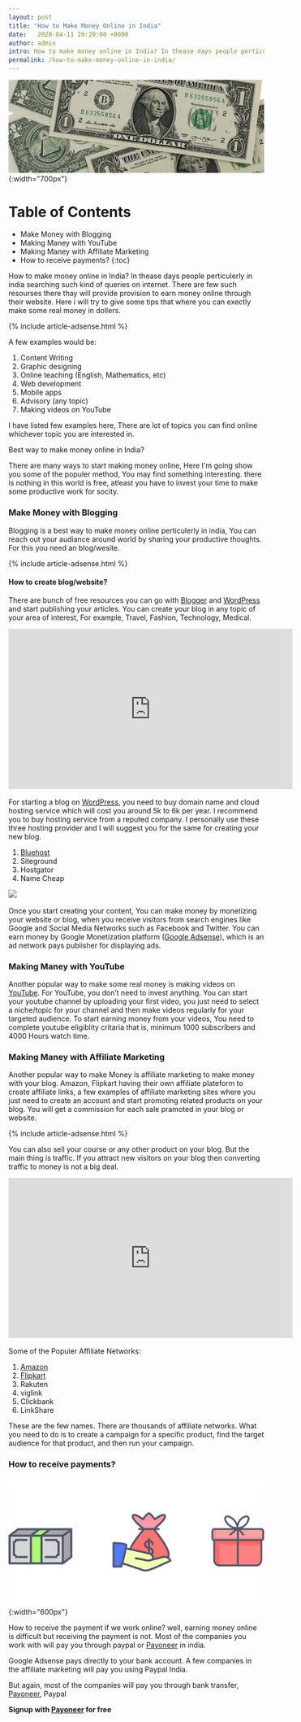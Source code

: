 ```yaml
---
layout: post
title: "How to Make Money Online in India"
date:   2020-04-11 20:20:00 +0000
author: admin
intro: How to make money online in India? In thease days people perticulerly in india searching such kind of queries on internet. There are few such resourses there thay will provide provision to earn money online through their website.
permalink: /how-to-make-money-online-in-india/
---
```



![make-money-online](images/svg1.jpg){:width="700px"}

# Table of Contents

- Make Money with Blogging
- Making Maney with YouTube
- Making Maney with Affiliate Marketing
- How to receive payments?
{:toc}

How to make money online in India? In thease days people perticulerly in india searching such kind of queries on internet. There are few such resourses there thay will provide provision to earn money online through their website. Here i will try to give some tips that where you can exectly make some real money in dollers.

{% include article-adsense.html %}

A few examples would be:

1. Content Writing
2. Graphic designing
3. Online teaching (English, Mathematics, etc)
4. Web development
5. Mobile apps
6. Advisory (any topic)
7. Making videos on YouTube

I have listed few examples here, There are lot of topics you can find online whichever topic you are interested in.


Best way to make money online in India?

There are many ways to start making money online, Here I'm going show you some of the populer method, You may find something interesting. there is nothing in this world is free, atleast you have to invest your time to make some productive work for socity.

### Make Money with Blogging

Blogging is a best way to make money online perticulerly in india, You can reach out your audiance around world by sharing your productive thoughts. For this you need an blog/wesite.

{% include article-adsense.html %}

#### How to create blog/website? 
There are bunch of free resources you can go with [Blogger](https://blogger.com) and [WordPress](https://wordpress.com) and start publishing your articles. You can create your blog in any topic of your area of interest, For example, Travel, Fashion, Technology, Medical.

<div class="video-container">
  <iframe width="560" height="315" src="https://www.youtube-nocookie.com/embed/Se6DPMn-3FI" frameborder="0" allow="accelerometer; autoplay; encrypted-media; gyroscope; picture-in-picture" allowfullscreen></iframe>
</div>

For starting a blog on [WordPress](https://wordpress.org), you need to buy domain name and cloud hosting service which will cost you around 5k to 6k per year. I recommend you to buy hosting service from a reputed company. I personally use these three hosting provider and I will suggest you for the same for creating your new blog.

1. [Bluehost](https://www.bluehost.com/track/iamsushanth/)
2. Siteground
3. Hostgator
4. Name Cheap

<a href="https://www.bluehost.com/track/iamsushanth/" target="_blank"> <img border="0" src="https://bluehost-cdn.com/media/partner/images/iamsushanth/728x90/728x90BW.png"> </a>

Once you start creating your content, You can make money by monetizing your website or blog, when you receive visitors from search engines like Google and Social Media Networks such as Facebook and Twitter. You can earn money by Google Monetization platform ([Google Adsense](https://www.google.com/intl/en_in/adsense/start/#/?modal_active=none)), which is an ad network pays publisher for displaying ads.


### Making Maney with YouTube
Another popular way to make some real money is making videos on [YouTube](https://www.youtube.com). For YouTube, you don’t need to invest anything. You can start your youtube channel by uploading your first video, you just need to select a niche/topic for your channel and then make videos regularly for your targeted audience. To start earning money from your videos, You need to complete youtube eligiblity critaria that is, minimum 1000 subscribers and 4000 Hours watch time.

### Making Maney with Affiliate Marketing
Another popular way to make Money is affiliate marketing to make money with your blog. Amazon, Flipkart having their own affiliate plateform to create affiliate links, a few examples of affiliate marketing sites where you just need to create an account and start promoting related products on your blog. You will get a commission for each sale pramoted in your blog or website.

{% include article-adsense.html %}

You can also sell your course or any other product on your blog. But the main thing is traffic. If you attract new visitors on your blog then converting traffic to money is not a big deal.

<div class="video-container">
  <iframe width="560" height="315" src="https://www.youtube-nocookie.com/embed/5DBXG5cHkVA" frameborder="0" allow="accelerometer; autoplay; encrypted-media; gyroscope; picture-in-picture" allowfullscreen></iframe>
</div>

Some of the Populer Affiliate Networks:

1. [Amazon](https://affiliate-program.amazon.in)
2. [Flipkart](https://affiliate.flipkart.com)
3. Rakuten
4. viglink
5. Clickbank
6. LinkShare

These are the few names. There are thousands of affiliate networks. What you need to do is to create a campaign for a specific product, find the target audience for that product, and then run your campaign.


### How to receive payments?

![make-money-online](images/svg2.png){:width="600px"}

How to receive the payment if we work online? well, earning money online is difficult but receiving the payment is not. Most of the companies you work with will pay you through paypal or [Payoneer](http://share.payoneer.com/nav/9O-4l8WGFPQYZL64dvY6VvkqbdARzuFZdrhjlgp6j3Nq1Z_824m5-Qb2PGP7bbA6kJKgi8vt1xAV5PkzC2uPuA2) in india.

Google Adsense pays directly to your bank account. A few companies in the affiliate marketing will pay you using Paypal India.

But again, most of the companies will pay you through bank transfer, [Payoneer](http://share.payoneer.com/nav/9O-4l8WGFPQYZL64dvY6VvkqbdARzuFZdrhjlgp6j3Nq1Z_824m5-Qb2PGP7bbA6kJKgi8vt1xAV5PkzC2uPuA2), Paypal


**Signup with [Payoneer](http://share.payoneer.com/nav/9O-4l8WGFPQYZL64dvY6VvkqbdARzuFZdrhjlgp6j3Nq1Z_824m5-Qb2PGP7bbA6kJKgi8vt1xAV5PkzC2uPuA2) for free**
